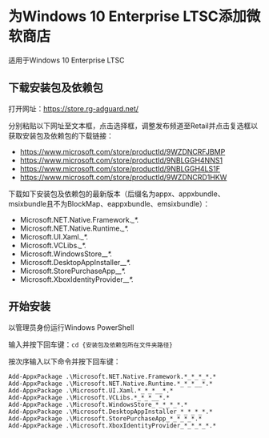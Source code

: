 # 为Windows 10 Enterprise LTSC添加微软商店
适用于Windows 10 Enterprise LTSC

## 下载安装包及依赖包
打开网址：https://store.rg-adguard.net/

分别粘贴以下网址至文本框，点击选择框，调整发布频道至Retail并点击复选框以获取安装包及依赖包的下载链接：
- https://www.microsoft.com/store/productId/9WZDNCRFJBMP
- https://www.microsoft.com/store/productId/9NBLGGH4NNS1
- https://www.microsoft.com/store/productId/9NBLGGH4LS1F
- https://www.microsoft.com/store/productId/9WZDNCRD1HKW

下载如下安装包及依赖包的最新版本（后缀名为appx、appxbundle、msixbundle且不为BlockMap、eappxbundle、emsixbundle）：
- Microsoft.NET.Native.Framework.*_*_*_*.*
- Microsoft.NET.Native.Runtime.*_*_*_*.*
- Microsoft.UI.Xaml.*_*_*_*.*
- Microsoft.VCLibs.*_*_*_*.*
- Microsoft.WindowsStore_*_*_*_*.*
- Microsoft.DesktopAppInstaller_*_*_*_*.*
- Microsoft.StorePurchaseApp_*_*_*_*.*
- Microsoft.XboxIdentityProvider_*_*_*_*.*

## 开始安装
以管理员身份运行Windows PowerShell

输入并按下回车键：`cd {安装包及依赖包所在文件夹路径}`

按次序输入以下命令并按下回车键：
```
Add-AppxPackage .\Microsoft.NET.Native.Framework.*_*_*_*.*
Add-AppxPackage .\Microsoft.NET.Native.Runtime.*_*_*__*.*
Add-AppxPackage .\Microsoft.UI.Xaml.*_*_*__*.*
Add-AppxPackage .\Microsoft.VCLibs.*_*_*__*.*
Add-AppxPackage .\Microsoft.WindowsStore_*_*_*_*.*
Add-AppxPackage .\Microsoft.DesktopAppInstaller_*_*_*_*.*
Add-AppxPackage .\Microsoft.StorePurchaseApp_*_*_*_*.*
Add-AppxPackage .\Microsoft.XboxIdentityProvider_*_*_*_*.*
```
